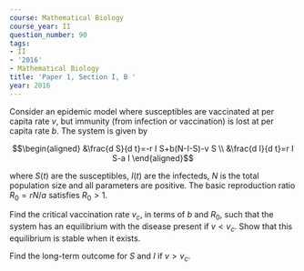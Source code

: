 ```yaml
---
course: Mathematical Biology
course_year: II
question_number: 90
tags:
- II
- '2016'
- Mathematical Biology
title: 'Paper 1, Section I, B '
year: 2016
---
```




Consider an epidemic model where susceptibles are vaccinated at per capita rate $v$, but immunity (from infection or vaccination) is lost at per capita rate $b$. The system is given by

$$\begin{aligned}
&\frac{d S}{d t}=-r I S+b(N-I-S)-v S \\
&\frac{d I}{d t}=r I S-a I
\end{aligned}$$

where $S(t)$ are the susceptibles, $I(t)$ are the infecteds, $N$ is the total population size and all parameters are positive. The basic reproduction ratio $R_{0}=r N / a$ satisfies $R_{0}>1$.

Find the critical vaccination rate $v_{c}$, in terms of $b$ and $R_{0}$, such that the system has an equilibrium with the disease present if $v<v_{c}$. Show that this equilibrium is stable when it exists.

Find the long-term outcome for $S$ and $I$ if $v>v_{c}$.